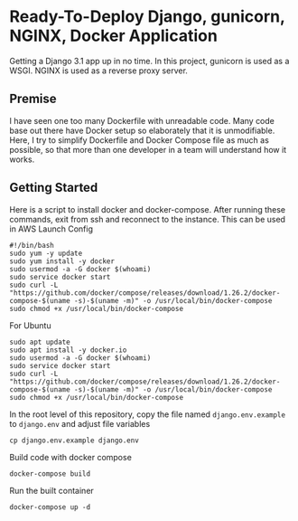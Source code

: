# Ready-To-Deploy Django, gunicorn, NGINX, Docker Application
Getting a Django 3.1 app up in no time. In this project, gunicorn is used as a WSGI. NGINX is used as a reverse proxy server.

## Premise
I have seen one too many Dockerfile with unreadable code. Many code base out there have Docker setup so elaborately that it is unmodifiable. Here, I try to simplify Dockerfile and Docker Compose file as much as possible, so that more than one developer in a team will understand how it works.

## Getting Started
Here is a script to install docker and docker-compose. After running these commands, exit from ssh and reconnect to the instance. This can be used in AWS Launch Config
```
#!/bin/bash
sudo yum -y update
sudo yum install -y docker
sudo usermod -a -G docker $(whoami)
sudo service docker start
sudo curl -L "https://github.com/docker/compose/releases/download/1.26.2/docker-compose-$(uname -s)-$(uname -m)" -o /usr/local/bin/docker-compose
sudo chmod +x /usr/local/bin/docker-compose
```
For Ubuntu
```
sudo apt update
sudo apt install -y docker.io
sudo usermod -a -G docker $(whoami)
sudo service docker start
sudo curl -L "https://github.com/docker/compose/releases/download/1.26.2/docker-compose-$(uname -s)-$(uname -m)" -o /usr/local/bin/docker-compose
sudo chmod +x /usr/local/bin/docker-compose
```

In the root level of this repository, copy the file named `django.env.example` to `django.env` and adjust file variables

```
cp django.env.example django.env
```

Build code with docker compose
```
docker-compose build
```

Run the built container
```
docker-compose up -d
```
